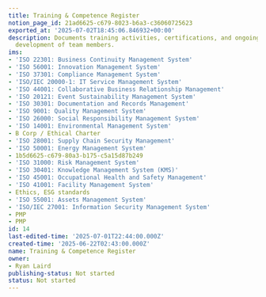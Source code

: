 ```yaml
---
title: Training & Competence Register
notion_page_id: 21ad6625-c679-8023-b6a3-c36060725623
exported_at: '2025-07-02T18:45:06.846932+00:00'
description: Documents training activities, certifications, and ongoing professional
  development of team members.
ims:
- 'ISO 22301: Business Continuity Management System'
- 'ISO 56001: Innovation Management System'
- 'ISO 37301: Compliance Management System'
- 'ISO/IEC 20000-1: IT Service Management System'
- 'ISO 44001: Collaborative Business Relationship Management'
- 'ISO 20121: Event Sustainability Management System'
- 'ISO 30301: Documentation and Records Management'
- 'ISO 9001: Quality Management System'
- 'ISO 26000: Social Responsibility Management System'
- 'ISO 14001: Environmental Management System'
- B Corp / Ethical Charter
- 'ISO 28001: Supply Chain Security Management'
- 'ISO 50001: Energy Management System'
- 1b5d6625-c679-80a3-b175-c5a15d87b249
- 'ISO 31000: Risk Management System'
- 'ISO 30401: Knowledge Management System (KMS)'
- 'ISO 45001: Occupational Health and Safety Management'
- 'ISO 41001: Facility Management System'
- Ethics, ESG standards
- 'ISO 55001: Assets Management System'
- 'ISO/IEC 27001: Information Security Management System'
- PMP
- PMP
id: 14
last-edited-time: '2025-07-01T22:44:00.000Z'
created-time: '2025-06-22T02:43:00.000Z'
name: Training & Competence Register
owner:
- Ryan Laird
publishing-status: Not started
status: Not started
---
```


